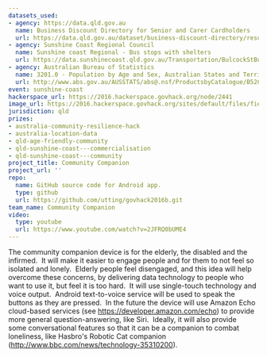```yaml
---
datasets_used:
- agency: https://data.qld.gov.au
  name: Business Discount Directory for Senior and Carer Cardholders
  url: https://data.qld.gov.au/dataset/business-discount-directory/resource/33159533-c2ee-4e11-902d-e2d250e2c84c
- agency: Sunshine Coast Regional Council
  name: Sunshine coast Regional - Bus stops with shelters
  url: https://data.sunshinecoast.qld.gov.au/Transportation/BulcockStBusShelters/uhd2-5ms8
- agency: Australian Bureau of Statistics
  name: 3201.0 - Population by Age and Sex, Australian States and Territories, Jun 2010
  url: http://www.abs.gov.au/AUSSTATS/abs@.nsf/ProductsbyCatalogue/B52C3903D894336DCA2568A9001393C1?OpenDocument
event: sunshine-coast
hackerspace_url: https://2016.hackerspace.govhack.org/node/2441
image_url: https://2016.hackerspace.govhack.org/sites/default/files/field/image/team.jpg
jurisdiction: qld
prizes:
- australia-community-resilience-hack
- australia-location-data
- qld-age-friendly-community
- qld-sunshine-coast---commercialisation
- qld-sunshine-coast---community
project_title: Community Companion
project_url: ''
repo:
  name: GitHub source code for Android app.
  type: github
  url: https://github.com/utting/govhack2016b.git
team_name: Community Companion
video:
  type: youtube
  url: https://www.youtube.com/watch?v=2JFRQ0bUME4
---
```


The community companion device is for the elderly, the disabled and the infirmed.  It will make it easier to engage people and for them to not feel so isolated and lonely.  Elderly people feel disengaged, and this idea will help overcome these concerns, by delivering data technology to people who want to use it, but feel it is too hard.  It will use single-touch technology and voice output.  Android text-to-voice service will be used to speak the buttons as they are pressed.  In the future the device will use Amazon Echo cloud-based services (see https://developer.amazon.com/echo) to provide more general question-answering, like Siri.  Ideally, it will also provide some conversational features so that it can be a companion to combat loneliness, like Hasbro's Robotic Cat companion (http://www.bbc.com/news/technology-35310200).